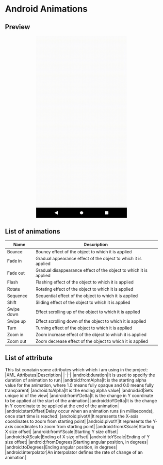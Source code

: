 # Android Animations
## Preview
<p align="center">
<img src="AndroidAnimations.gif" width="300" height="600"/>
</p>

## List of animations
|Name|Description|
|-|-|
|Bounce|Bouncy effect of the object to which it is applied|
|Fade in|Gradual appearance effect of the object to which it is applied|
|Fade out|Gradual disappearance effect of the object to which it is applied|
|Flash|Flashing effect of the object to which it is applied|
|Rotate|Rotating effect of the object to which it is applied|
|Sequence|Sequential effect of the object to which it is applied|
|Shift|Sliding effect of the object to which it is applied|
|Swipe down|Effect scrolling up of the object to which it is applied|
|Swipe up|Effect scrolling down of the object to which it is applied|
|Turn|Turning effect of the object to which it is applied|
|Zoom in|Zoom increase effect of the object to which it is applied|
|Zoom out|Zoom decrease effect of the object to which it is applied|
## List of attribute
This list conatain some attributes which which i am using in the project:
|XML Attributes|Description|
|-|-|
|android:duration|It is used to specify the duration of animation to run|
|android:fromAlpha|It is the starting alpha value for the animation, where 1.0 means fully opaque and 0.0 means fully transparent|
|android:toAlpha|It is the ending alpha value|
|android:id|Sets unique id of the view|
|android:fromYDelta|It is the change in Y coordinate to be applied at the start of the animation|
|android:toYDelta|It is the change in Y coordinate to be applied at the end of the animation|
|android:startOffset|Delay occur when an animation runs (in milliseconds), once start time is reached|
|android:pivotX|It represents the X-axis coordinates to zoom from starting point|
|android:pivotY|It represents the Y-axis coordinates to zoom from starting point|
|android:fromXScale|Starting X size offset|
|android:fromYScale|Starting Y size offset|
|android:toXScale|Ending of X size offset|
|android:toYScale|Ending of Y size offset|
|android:fromDegrees|Starting angular position, in degrees|
|android:toDegrees|Ending angular position, in degrees|
|android:interpolator|An interpolator defines the rate of change of an animation|